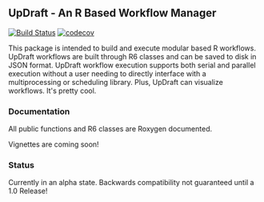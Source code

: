 ## UpDraft - An R Based Workflow Manager

[![Build Status](https://travis-ci.org/uptake/updraft.svg?branch=master)](https://travis-ci.org/uptake/updraft)
[![codecov](https://codecov.io/gh/uptakeopensource/updraft/branch/master/graph/badge.svg)](https://codecov.io/gh/uptakeopensource/updraft)

This package is intended to build and execute modular based R workflows. UpDraft workflows are built through R6 classes and can be saved to disk in JSON format. UpDraft workflow execution supports both serial and parallel execution without a user needing to directly interface with a multiprocessing or scheduling library. Plus, UpDraft can visualize workflows. It's pretty cool.

### Documentation
All public functions and R6 classes are Roxygen documented. 

Vignettes are coming soon!

### Status
Currently in an alpha state. Backwards compatibility not guaranteed until a 1.0 Release!
